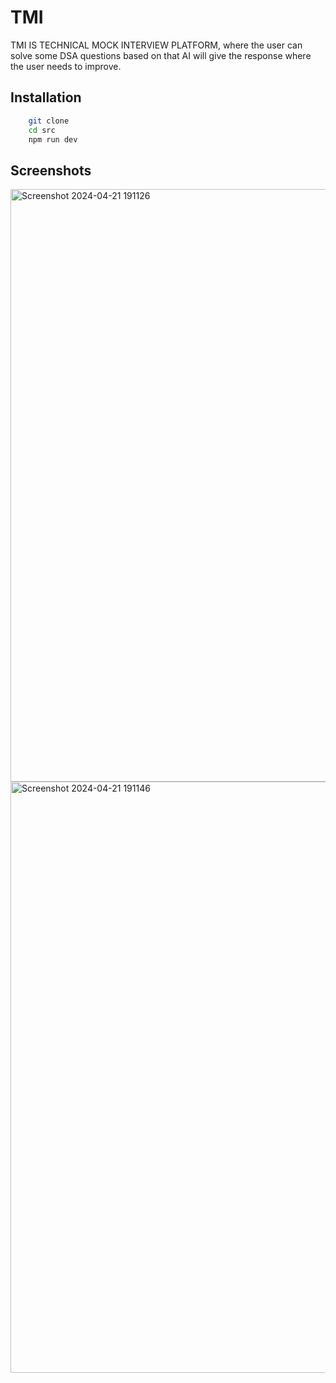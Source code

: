 
# TMI

TMI IS TECHNICAL MOCK INTERVIEW PLATFORM,
where the user can solve some DSA questions based on that AI will give the response where the user needs to improve.

## Installation

```bash
    git clone 
    cd src
    npm run dev
```
    
## Screenshots
<img width="948" alt="Screenshot 2024-04-21 191126" src="https://github.com/sagarchaurasia176/TMI/assets/101509099/07903803-6e15-4a45-a7c1-bac6c555cc89">
<img width="946" alt="Screenshot 2024-04-21 191146" src="https://github.com/sagarchaurasia176/TMI/assets/101509099/5e46ee18-71a2-4f6e-814f-ac75939b009e">
